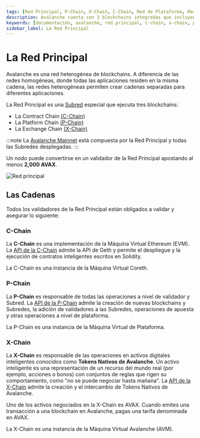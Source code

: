 ```yaml
---
tags: [Red Principal, P-Chain, X-Chain, C-Chain, Red de Plataforma, Red de Contratos]
description: Avalanche cuenta con 3 blockchains integradas que incluyen la Exchange Chain (X-Chain), la Platform Chain (P-Chain) y la Contract Chain (C-Chain). Más información aquí.
keywords: [documentación, avalanche, red principal, c-chain, x-chain, p-chain, red de plataforma, red de contratos]
sidebar_label: La Red Principal
---
```


# La Red Principal

Avalanche es una red heterogénea de blockchains. A diferencia de las redes homogéneas, donde todas las aplicaciones residen en la misma cadena, las redes heterogéneas permiten crear cadenas separadas para diferentes aplicaciones.

La Red Principal es una [Subred](subnets-overview.md) especial que ejecuta tres blockchains:

- La Contract Chain [(C-Chain)](avalanche-platform.md#c-chain)
- La Platform Chain [(P-Chain)](avalanche-platform.md#p-chain)
- La Exchange Chain [(X-Chain)](avalanche-platform.md#x-chain)

:::note
La [Avalanche Mainnet](/learn/avalanche/mainnet.md) está compuesta por la Red Principal y todas las Subredes desplegadas.
:::

Un nodo puede convertirse en un validador de la Red Principal apostando al menos **2,000 AVAX**.

![Red principal](/img/primary-network.png)

## Las Cadenas

Todos los validadores de la Red Principal están obligados a validar y asegurar lo siguiente:

### C-Chain

La **C-Chain** es una implementación de la Máquina Virtual Ethereum (EVM). La [API de la C-Chain](/reference/avalanchego/c-chain/api.md) admite la API de Geth y permite el despliegue y la ejecución de contratos inteligentes escritos en Solidity.

La C-Chain es una instancia de la Máquina Virtual Coreth.

### P-Chain

La **P-Chain** es responsable de todas las operaciones a nivel de validador y Subred. La [API de la P-Chain](/reference/avalanchego/p-chain/api.md) admite la creación de nuevas blockchains y Subredes, la adición de validadores a las Subredes, operaciones de apuesta y otras operaciones a nivel de plataforma.

La P-Chain es una instancia de la Máquina Virtual de Plataforma.

### X-Chain

La **X-Chain** es responsable de las operaciones en activos digitales inteligentes conocidos como **Tokens Nativos de Avalanche**. Un activo inteligente es una representación de un recurso del mundo real (por ejemplo, acciones o bonos) con conjuntos de reglas que rigen su comportamiento, como "no se puede negociar hasta mañana". La [API de la X-Chain](/reference/avalanchego/x-chain/api.md) admite la creación y el intercambio de Tokens Nativos de Avalanche.

Uno de los activos negociados en la X-Chain es AVAX. Cuando emites una transacción a una blockchain en Avalanche, pagas una tarifa denominada en AVAX.

La X-Chain es una instancia de la Máquina Virtual Avalanche (AVM).